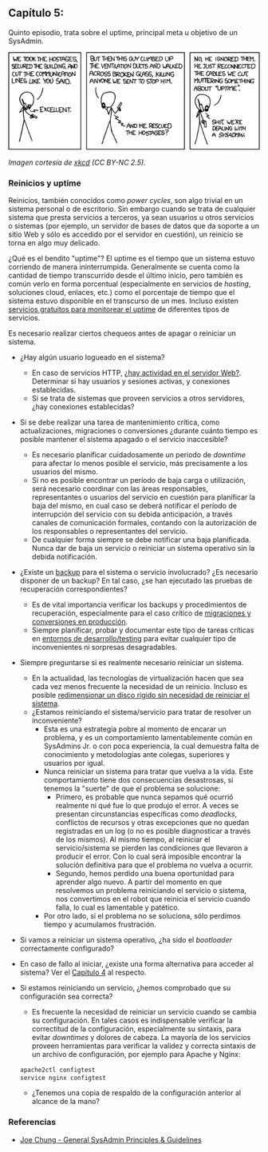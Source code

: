 ## Capítulo 5:

Quinto episodio, trata sobre el uptime, principal meta u objetivo de un
SysAdmin.

![Uptime](images/devotion_to_duty.png)

*Imagen cortesía de [xkcd](https://xkcd.com/705/) (CC BY-NC 2.5).*

### Reinicios y uptime

Reinicios, también conocidos como *power cycles*, son algo trivial en un sistema
personal o de escritorio. Sin embargo cuando se trata de cualquier sistema que
presta servicios a terceros, ya sean usuarios u otros servicios o sistemas (por
ejemplo, un servidor de bases de datos que da soporte a un sitio Web y sólo es
accedido por el servidor en cuestión), un reinicio se torna en algo muy delicado.

¿Qué es el bendito "uptime"? El uptime es el tiempo que un sistema estuvo
corriendo de manera ininterrumpida. Generalmente se cuenta como la cantidad de
tiempo transcurrido desde el último inicio, pero también es común verlo en forma
porcentual (especialmente en servicios de *hosting*, soluciones cloud, enlaces,
etc.) como el porcentaje de tiempo que el sistema estuvo disponible en el
transcurso de un mes. Incluso existen [servicios gratuitos para monitorear el uptime](https://www.linuxito.com/gnu-linux/nivel-medio/235-como-monitorear-el-uptime-de-tu-sitio-blog-gratis-gracias-a-siteuptime)
de diferentes tipos de servicios.

Es necesario realizar ciertos chequeos antes de apagar o reiniciar un sistema.

* ¿Hay algún usuario logueado en el sistema?
    * En caso de servicios HTTP, [¿hay actividad en el servidor Web?](https://www.linuxito.com/gnu-linux/nivel-alto/625-como-saber-si-hay-usuarios-conectados-en-mi-servidor-apache).
      Determinar si hay usuarios y sesiones activas, y conexiones establecidas.
    * Si se trata de sistemas que proveen servicios a otros servidores, ¿hay
      conexiones establecidas?
* Si se debe realizar una tarea de mantenimiento crítica, como actualizaciones,
  migraciones o conversiones ¿durante cuánto tiempo es posible mantener el
  sistema apagado o el servicio inaccesible?
    * Es necesario planificar cuidadosamente un periodo de *downtime* para
      afectar lo menos posible el servicio, más precisamente a los usuarios del
      mismo.
    * Si no es posible encontrar un período de baja carga o utilización, será
      necesario coordinar con las áreas responsables, representantes o usuarios
      del servicio en cuestión para planificar la baja del mismo, en cual caso
      se deberá notificar el período de interrupción del servicio con su debida
      anticipación, a través canales de comunicación formales, contando con la
      autorización de los responsables o representantes del servicio.
    * De cualquier forma siempre se debe notificar una baja planificada. Nunca
      dar de baja un servicio o reiniciar un sistema operativo sin la debida
      notificación.
* ¿Existe un [backup](capitulo-02.md) para el sistema o servicio involucrado?
  ¿Es necesario disponer de un backup? En tal caso, ¿se han ejecutado las
  pruebas de recuperación correspondientes?
    * Es de vital importancia verificar los backups y procedimientos de
      recuperación, especialmente para el caso crítico de [migraciones y conversiones en producción](https://www.linuxito.com/gnu-linux/nivel-alto/388-como-migrar-un-servidor-en-produccion-desde-debian-6-a-7).
    * Siempre planificar, probar y documentar este tipo de tareas críticas en
      [entornos de desarrollo/testing](https://www.linuxito.com/programacion/237-el-modelo-de-desarrollo-testing-y-produccion)
      para evitar cualquier tipo de inconvenientes ni sorpresas desagradables.
* Siempre preguntarse si es realmente necesario reiniciar un sistema.
    * En la actualidad, las tecnologías de virtualización hacen que sea cada vez
      menos frecuente la necesidad de un reinicio. Incluso es posible [redimensionar un disco rígido sin necesidad de reiniciar el sistema](https://www.linuxito.com/gnu-linux/nivel-alto/714-redimensionar-un-disco-scsi-en-linux-sin-necesidad-de-reinicios).
    * ¿Estamos reiniciando el sistema/servicio para tratar de resolver un
      inconveniente?
         * Esta es una estrategia pobre al momento de encarar un problema, y es
           un comportamiento lamentablemente común en SysAdmins Jr. o con poca
           experiencia, la cual demuestra falta de conocimiento y metodologías
           ante colegas, superiores y usuarios por igual.
         * Nunca reiniciar un sistema para tratar que vuelva a la vida. Este
           comportamiento tiene dos consecuencias desastrosas, si tenemos la
           "suerte" de que el problema se solucione:
             * Primero, es probable que nunca sepamos qué ocurrió realmente ni
               qué fue lo que produjo el error. A veces se presentan
               circunstancias específicas como *deadlocks*, conflictos de
               recursos y otras excepciones que no quedan registradas en un log
               (o no es posible diagnosticar a través de los mismos). Al mismo
               tiempo, al reiniciar el servicio/sistema se pierden las
               condiciones que llevaron a producir el error. Con lo cual será
               imposible encontrar la solución definitiva para que el problema
               no vuelva a ocurrir.
             * Segundo, hemos perdido una buena oportunidad para aprender algo
               nuevo. A partir del momento en que resolvemos un problema
               reiniciando el servicio o sistema, nos convertimos en el robot
               que reinicia el servicio cuando falla, lo cual es lamentable y
               patético.
         * Por otro lado, si el problema no se soluciona, sólo perdimos tiempo
           y acumulamos frustración.
* Si vamos a reiniciar un sistema operativo, ¿ha sido el *bootloader*
  correctamente configurado?
* En caso de fallo al iniciar, ¿existe una forma alternativa para acceder al
  sistema? Ver el [Capítulo 4](capitulo-04.md) al respecto.
* Si estamos reiniciando un servicio, ¿hemos comprobado que su configuración
  sea correcta?
    * Es frecuente la necesidad de reiniciar un servicio cuando se cambia su
      configuración. En tales casos es indispensable verificar la correctitud
      de la configuración, especialmente su sintaxis, para evitar *downtimes* y
      dolores de cabeza. La mayoría de los servicios proveen herramientas para
      verificar la validez y correcta sintaxis de un archivo de configuración,
      por ejemplo para Apache y Nginx:

    ```
    apache2ctl configtest
    service nginx configtest
    ```

    * ¿Tenemos una copia de respaldo de la configuración anterior al alcance de
      la mano?

### Referencias

* [Joe Chung - General SysAdmin Principles &amp; Guidelines](http://rockhopper.monmouth.edu/cs/jchung/cs471/cs_471_-_general_sysadmin_principles)
